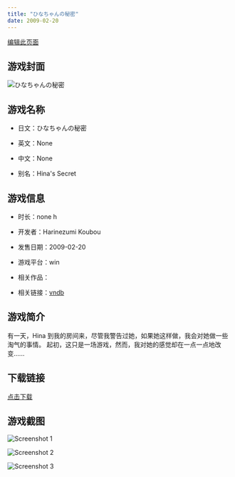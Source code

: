```yaml
---
title: "ひなちゃんの秘密"
date: 2009-02-20
---
```

[编辑此页面](https://github.com/ACG-3/ADV3-source/blob/main/source/_posts/games/%E3%81%B2%E3%81%AA%E3%81%A1%E3%82%83%E3%82%93%E3%81%AE%E7%A7%98%E5%AF%86.md)

## 游戏封面

![ひなちゃんの秘密](https%3A//pan.timero.xyz/onedrive/img_lib_001/%E3%81%B2%E3%81%AA%E3%81%A1%E3%82%83%E3%82%93%E3%81%AE%E7%A7%98%E5%AF%86_cover.avif)


## 游戏名称

- 日文：ひなちゃんの秘密
- 英文：None
- 中文：None

- 别名：Hina's Secret


## 游戏信息

- 时长：none h
- 开发者：Harinezumi Koubou
- 发售日期：2009-02-20
- 游戏平台：win
- 相关作品：

- 相关链接：[vndb](https://vndb.org/v2074)


## 游戏简介

有一天，Hina 到我的房间来，尽管我警告过她，如果她这样做，我会对她做一些淘气的事情。
起初，这只是一场游戏，然而，我对她的感觉却在一点一点地改变......




## 下载链接

[点击下载](https://pan.timero.xyz/onedrive/adv_lib_001/%E3%81%B2%E3%81%AA%E3%81%A1%E3%82%83%E3%82%93%E3%81%AE%E7%A7%98%E5%AF%86)


## 游戏截图


![Screenshot 1](https%3A//pan.timero.xyz/onedrive/img_lib_001/%E3%81%B2%E3%81%AA%E3%81%A1%E3%82%83%E3%82%93%E3%81%AE%E7%A7%98%E5%AF%86_Screenshot_1.avif)

![Screenshot 2](https%3A//pan.timero.xyz/onedrive/img_lib_001/%E3%81%B2%E3%81%AA%E3%81%A1%E3%82%83%E3%82%93%E3%81%AE%E7%A7%98%E5%AF%86_Screenshot_2.avif)

![Screenshot 3](https%3A//pan.timero.xyz/onedrive/img_lib_001/%E3%81%B2%E3%81%AA%E3%81%A1%E3%82%83%E3%82%93%E3%81%AE%E7%A7%98%E5%AF%86_Screenshot_3.avif)

